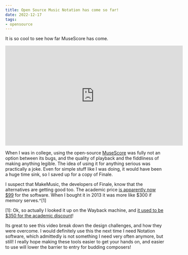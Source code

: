 ```yaml
---
title: Open Source Music Notation has come so far!
date: 2022-12-17
tags:
- opensource
---
```

It is so cool to see how far MuseScore has come. 

<iframe width="560" height="315" src="https://www.youtube-nocookie.com/embed/Qct6LKbneKQ" title="YouTube video player" frameborder="0" allow="accelerometer; autoplay; clipboard-write; encrypted-media; gyroscope; picture-in-picture" allowfullscreen></iframe>

When I was in college, using the open-source [MuseScore](https://musescore.org/en) was fully not an option between its bugs, and the quality of playback and the fiddliness of making anything legible. The idea of using it for anything serious was practically a joke. Even for simple stuff like I was doing, it would have been a huge time sink, so I saved up for a copy of Finale.

I suspect that MakeMusic, the developers of Finale, know that the alternatives are getting good too. The academic price [is apparently now $99](https://store.makemusic.com/Store/default.aspx?tab=notation) for the software. When I bought it in 2013 it was more like $300 if memory serves.^[1]

[1]: Ok, so actually I looked it up on the Wayback machine, and [it used to be $350 for the academic discount](https://web.archive.org/web/20130429234330/https://store.makemusic.com/Store/default.aspx)!

Its great to see this video break down the design challenges, and how they were overcome. I would definitely use this the next time I need Notation software, which admittedly is not something I need very often anymore, but still! I really hope making these tools easier to get your hands on, and easier to use will lower the barrier to entry for budding composers!

